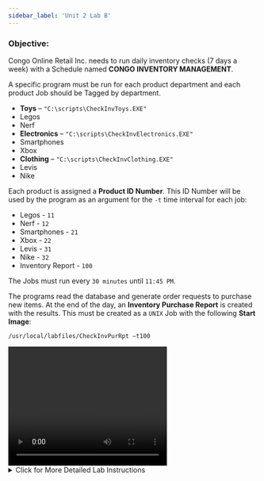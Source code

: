 ```yaml
---
sidebar_label: 'Unit 2 Lab B'
---
```


### Objective:

Congo Online Retail Inc. needs to run daily inventory checks (7 days a week) with a Schedule named **CONGO INVENTORY MANAGEMENT**. 

A specific program must be run for each product department and each product Job should be Tagged by department.  
  
*	**Toys** – ```"C:\scripts\CheckInvToys.EXE"```
  *	Legos
  *	Nerf
*	**Electronics** – ```"C:\scripts\CheckInvElectronics.EXE"```
  *	Smartphones
  *	Xbox
*	**Clothing** – ```"C:\scripts\CheckInvClothing.EXE"```
  *	Levis
  *	Nike

Each product is assigned a **Product ID Number**. This ID Number will be used by the program as an argument for the ```-t``` time interval for each job:

  * Legos - ```11```
  * Nerf - ```12```
  * Smartphones - ```21```
  * Xbox - ```22```
  * Levis - ```31```
  * Nike - ```32```
  * Inventory Report - ```100```

The Jobs must run every ```30 minutes``` until ```11:45 PM```.
  
The programs read the database and generate order requests to purchase new items. At the end of the day, an **Inventory Purchase Report** is created with the results. This must be created as a ```UNIX``` Job with the following **Start Image**:

```/usr/local/labfiles/CheckInvPurRpt –t100```  

<video width="320" height="240" controls>
  <source src="videobasic/U2LabB.mp4" type="video/mp4"></source>
Your browser does not support the video tag.
</video>

<details>

<summary>Click for More Detailed Lab Instructions</summary>

**Lab Instructions**:

*	Create a Schedule named **Congo Inventory Management**
*	**Monday-Sunday** are working days
*	Auto-build the Schedule ```7``` days in advance for ```1``` day
*	Auto-delete the Schedule for ```7``` days
*	Add Documentation for the Schedule 

*	Create a Windows Job for each of the products in the introduction
  *	Name each Job the same as its product name
  *	This Job needs to run as the ```SMATRAINING\SMAUSER``` User ID
  *	This Job needs to run on the ```SMATRAINING``` machine
  *	Call the programs on the command line. For example: 
  
  ```   
  “C:\scripts\CheckInvToys.EXE” -t11  
  ```  
  *   These Jobs need to run Monday-Sunday
  *	These Jobs need to run ```every 30 minutes``` when they have finished ok
  *	The latest execution time of the 6 Jobs is ```11:45 PM```
  *	Add Documentation for each Job. Example: Nerf
  *	Tag these 6 Jobs according to the product type (**Toys**, **Electronics**, or **Clothing**)
*	Create a Unix Job named **Inventory Purchase Report**
  *	This Job needs to run on the ```SUSEVM``` machine
  *	This Job needs to run as the ```0/0``` Group id/User ID
  *	Call the programs on the Start Image. For example:

  ```  
  /usr/local/labfiles/CheckInvPurRpt –t100  
  ```  
  
  *	This Job needs to run **Monday-Sunday**
  *	The Inventory Purchase Report requires the 6 Windows Jobs and must run after all runs have completed
*	Build the Schedule for today and tomorrow

:::note
Upon completion, view the results in the **Workflow designer**. Then build the Schedule released for today and check the execution using **Solution Manager**.
:::

![Picture306](/imgbasic/306.png)

</details>